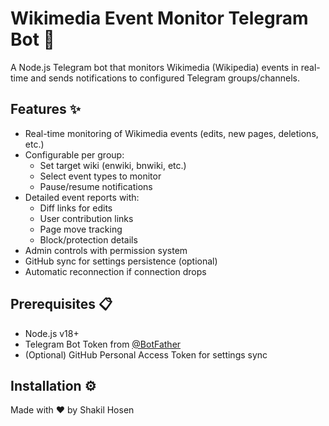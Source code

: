 # Wikimedia Event Monitor Telegram Bot 🤖

A Node.js Telegram bot that monitors Wikimedia (Wikipedia) events in real-time and sends notifications to configured Telegram groups/channels.

## Features ✨

- Real-time monitoring of Wikimedia events (edits, new pages, deletions, etc.)
- Configurable per group:
  - Set target wiki (enwiki, bnwiki, etc.)
  - Select event types to monitor
  - Pause/resume notifications
- Detailed event reports with:
  - Diff links for edits
  - User contribution links
  - Page move tracking
  - Block/protection details
- Admin controls with permission system
- GitHub sync for settings persistence (optional)
- Automatic reconnection if connection drops

## Prerequisites 📋

- Node.js v18+
- Telegram Bot Token from [@BotFather](https://t.me/BotFather)
- (Optional) GitHub Personal Access Token for settings sync

## Installation ⚙️

Made with ❤️ by Shakil Hosen
